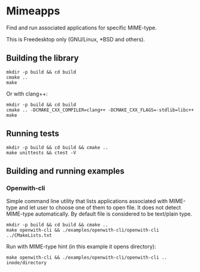 # Mimeapps

Find and run associated applications for specific MIME-type.

This is Freedesktop only (GNU/Linux, *BSD and others).

## Building the library

```
mkdir -p build && cd build
cmake ..
make
```

Or with clang++:

```
mkdir -p build && cd build
cmake .. -DCMAKE_CXX_COMPILER=clang++ -DCMAKE_CXX_FLAGS=-stdlib=libc++
make
```

## Running tests

```
mkdir -p build && cd build && cmake ..
make unittests && ctest -V
```

## Building and running examples

### Openwith-cli

Simple command line utility that lists applications associated with MIME-type and let user to choose one of them to open file.
It does not detect MIME-type automatically. By default file is considered to be text/plain type.

```
mkdir -p build && cd build && cmake ..
make openwith-cli && ./examples/openwith-cli/openwith-cli ../CMakeLists.txt 
```

Run with MIME-type hint (in this example it opens directory):

```
make openwith-cli && ./examples/openwith-cli/openwith-cli .. inode/directory
```

